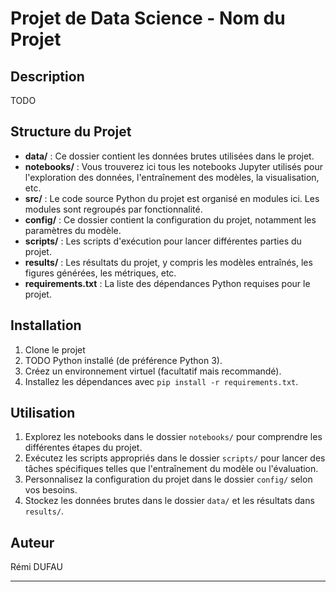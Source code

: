# Projet de Data Science - Nom du Projet

## Description
TODO

## Structure du Projet

- **data/** : Ce dossier contient les données brutes utilisées dans le projet.
- **notebooks/** : Vous trouverez ici tous les notebooks Jupyter utilisés pour l'exploration des données, l'entraînement des modèles, la visualisation, etc.
- **src/** : Le code source Python du projet est organisé en modules ici. Les modules sont regroupés par fonctionnalité.
- **config/** : Ce dossier contient la configuration du projet, notamment les paramètres du modèle.
- **scripts/** : Les scripts d'exécution pour lancer différentes parties du projet.
- **results/** : Les résultats du projet, y compris les modèles entraînés, les figures générées, les métriques, etc.
- **requirements.txt** : La liste des dépendances Python requises pour le projet.

## Installation

1. Clone le projet
2. TODO Python installé (de préférence Python 3).
3. Créez un environnement virtuel (facultatif mais recommandé).
4. Installez les dépendances avec `pip install -r requirements.txt`.

## Utilisation

1. Explorez les notebooks dans le dossier `notebooks/` pour comprendre les différentes étapes du projet.
2. Exécutez les scripts appropriés dans le dossier `scripts/` pour lancer des tâches spécifiques telles que l'entraînement du modèle ou l'évaluation.
3. Personnalisez la configuration du projet dans le dossier `config/` selon vos besoins.
4. Stockez les données brutes dans le dossier `data/` et les résultats dans `results/`.

## Auteur
Rémi DUFAU

****